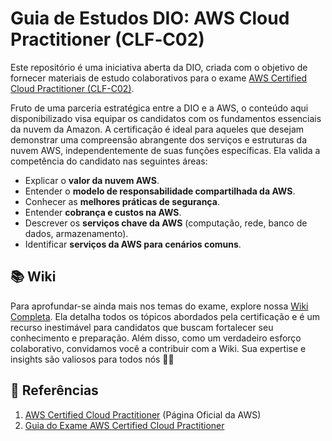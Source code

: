 # Guia de Estudos DIO: AWS Cloud Practitioner (CLF‐C02)

Este repositório é uma iniciativa aberta da DIO, criada com o objetivo de fornecer materiais de estudo colaborativos para o exame [AWS Certified Cloud Practitioner (CLF-C02)](https://aws.amazon.com/pt/certification/certified-cloud-practitioner/).

Fruto de uma parceria estratégica entre a DIO e a AWS, o conteúdo aqui disponibilizado visa equipar os candidatos com os fundamentos essenciais da nuvem da Amazon. A certificação é ideal para aqueles que desejam demonstrar uma compreensão abrangente dos serviços e estruturas da nuvem AWS, independentemente de suas funções específicas. Ela valida a competência do candidato nas seguintes áreas:

* Explicar o **valor da nuvem AWS**.
* Entender o **modelo de responsabilidade compartilhada da AWS**.
* Conhecer as **melhores práticas de segurança**.
* Entender **cobrança e custos na AWS**.
* Descrever os **serviços chave da AWS** (computação, rede, banco de dados, armazenamento).
* Identificar **serviços da AWS para cenários comuns**.

## 📚 Wiki

Para aprofundar-se ainda mais nos temas do exame, explore nossa [Wiki Completa](https://github.com/digitalinnovationone/aws-clf-c02/wiki). Ela detalha todos os tópicos abordados pela certificação e é um recurso inestimável para candidatos que buscam fortalecer seu conhecimento e preparação. Além disso, como um verdadeiro esforço colaborativo, convidamos você a contribuir com a Wiki. Sua expertise e insights são valiosos para todos nós 👊🤩

## 📌 Referências

1. [AWS Certified Cloud Practitioner](https://aws.amazon.com/pt/certification/certified-cloud-practitioner/) (Página Oficial da AWS)
2. [Guia do Exame AWS Certified Cloud Practitioner](https://github.com/digitalinnovationone/aws-clf-c02/files/14139841/AWS.Certified.Cloud.Practitioner.certificate.pdf)
